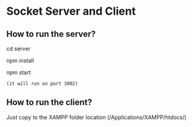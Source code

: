 # Socket Server and Client


## How to run the server?

cd server

npm install

npm start

    (it will run on port 3002)


## How to run the client?
Just copy to the XAMPP folder location (/Applications/XAMPP/htdocs/)